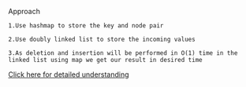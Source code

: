 Approach

    1.Use hashmap to store the key and node pair

    2.Use doubly linked list to store the incoming values

    3.As deletion and insertion will be performed in O(1) time in the linked list using map we get our result in desired time


[Click here for detailed understanding](https://www.youtube.com/watch?v=Xc4sICC8m4M)